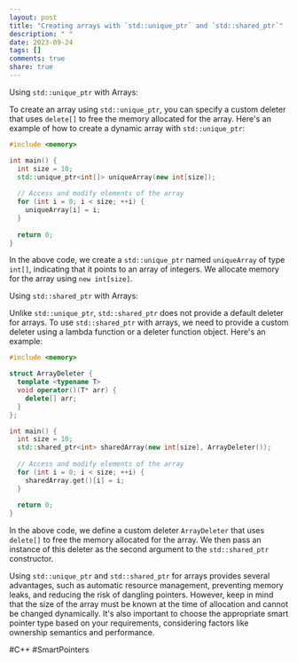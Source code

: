 ```yaml
---
layout: post
title: "Creating arrays with `std::unique_ptr` and `std::shared_ptr`"
description: " "
date: 2023-09-24
tags: []
comments: true
share: true
---
```


Using `std::unique_ptr` with Arrays:

To create an array using `std::unique_ptr`, you can specify a custom deleter that uses `delete[]` to free the memory allocated for the array. Here's an example of how to create a dynamic array with `std::unique_ptr`:

```cpp
#include <memory>

int main() {
  int size = 10;
  std::unique_ptr<int[]> uniqueArray(new int[size]);
  
  // Access and modify elements of the array
  for (int i = 0; i < size; ++i) {
    uniqueArray[i] = i;
  }
  
  return 0;
}
```

In the above code, we create a `std::unique_ptr` named `uniqueArray` of type `int[]`, indicating that it points to an array of integers. We allocate memory for the array using `new int[size]`.

Using `std::shared_ptr` with Arrays:

Unlike `std::unique_ptr`, `std::shared_ptr` does not provide a default deleter for arrays. To use `std::shared_ptr` with arrays, we need to provide a custom deleter using a lambda function or a deleter function object. Here's an example:

```cpp
#include <memory>

struct ArrayDeleter {
  template <typename T>
  void operator()(T* arr) {
    delete[] arr;
  }
};

int main() {
  int size = 10;
  std::shared_ptr<int> sharedArray(new int[size], ArrayDeleter());
  
  // Access and modify elements of the array
  for (int i = 0; i < size; ++i) {
    sharedArray.get()[i] = i;
  }
  
  return 0;
}
```

In the above code, we define a custom deleter `ArrayDeleter` that uses `delete[]` to free the memory allocated for the array. We then pass an instance of this deleter as the second argument to the `std::shared_ptr` constructor.

Using `std::unique_ptr` and `std::shared_ptr` for arrays provides several advantages, such as automatic resource management, preventing memory leaks, and reducing the risk of dangling pointers. However, keep in mind that the size of the array must be known at the time of allocation and cannot be changed dynamically. It's also important to choose the appropriate smart pointer type based on your requirements, considering factors like ownership semantics and performance.

#C++ #SmartPointers